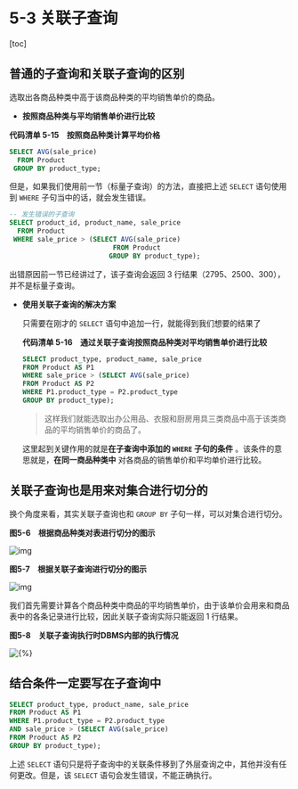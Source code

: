 # 5-3 关联子查询

[toc]

## 普通的子查询和关联子查询的区别

选取出各商品种类中高于该商品种类的平均销售单价的商品。

- **按照商品种类与平均销售单价进行比较**

**代码清单 5-15　按照商品种类计算平均价格**

```SQL
SELECT AVG(sale_price)
  FROM Product
 GROUP BY product_type;
```

但是，如果我们使用前一节（标量子查询）的方法，直接把上述 `SELECT` 语句使用到 `WHERE` 子句当中的话，就会发生错误。

```SQL
-- 发生错误的子查询
SELECT product_id, product_name, sale_price
  FROM Product
 WHERE sale_price > (SELECT AVG(sale_price)
                          FROM Product
                         GROUP BY product_type);
```

出错原因前一节已经讲过了，该子查询会返回 3 行结果（2795、2500、300），并不是标量子查询。

- **使用关联子查询的解决方案**

  只需要在刚才的 `SELECT` 语句中追加一行，就能得到我们想要的结果了

  **代码清单 5-16　通过关联子查询按照商品种类对平均销售单价进行比较**

  ```sql
  SELECT product_type, product_name, sale_price 
  FROM Product AS P1
  WHERE sale_price > (SELECT AVG(sale_price)
  FROM Product AS P2
  WHERE P1.product_type = P2.product_type
  GROUP BY product_type);
  ```

  > 这样我们就能选取出办公用品、衣服和厨房用具三类商品中高于该类商品的平均销售单价的商品了。

  这里起到关键作用的就是**在子查询中添加的 `WHERE` 子句的条件** 。该条件的意思就是，**在同一商品种类中** 对各商品的销售单价和平均单价进行比较。

## 关联子查询也是用来对集合进行切分的

换个角度来看，其实关联子查询也和 `GROUP BY` 子句一样，可以对集合进行切分。

**图5-6　根据商品种类对表进行切分的图示**

![img](D:/GitRep/SQL/notes/%E7%AC%AC5%E7%AB%A0%20%E5%A4%8D%E6%9D%82%E6%9F%A5%E8%AF%A2/5-3%20%E5%85%B3%E8%81%94%E5%AD%90%E6%9F%A5%E8%AF%A2.assets/Image00111-16609156421833.gif)

**图5-7　根据关联子查询进行切分的图示**

![img](D:/GitRep/SQL/notes/%E7%AC%AC5%E7%AB%A0%20%E5%A4%8D%E6%9D%82%E6%9F%A5%E8%AF%A2/5-3%20%E5%85%B3%E8%81%94%E5%AD%90%E6%9F%A5%E8%AF%A2.assets/Image00112-166091633851811.gif)

我们首先需要计算各个商品种类中商品的平均销售单价，由于该单价会用来和商品表中的各条记录进行比较，因此关联子查询实际只能返回 1 行结果。

**图5-8　关联子查询执行时DBMS内部的执行情况**

![{%}](D:/GitRep/SQL/notes/%E7%AC%AC5%E7%AB%A0%20%E5%A4%8D%E6%9D%82%E6%9F%A5%E8%AF%A2/5-3%20%E5%85%B3%E8%81%94%E5%AD%90%E6%9F%A5%E8%AF%A2.assets/Image00113-166091637681816.gif)

## 结合条件一定要写在子查询中

```sql
SELECT product_type, product_name, sale_price 
FROM Product AS P1
WHERE P1.product_type = P2.product_type
AND sale_price > (SELECT AVG(sale_price)
FROM Product AS P2
GROUP BY product_type);
```

上述 `SELECT` 语句只是将子查询中的关联条件移到了外层查询之中，其他并没有任何更改。但是，该 `SELECT` 语句会发生错误，不能正确执行。